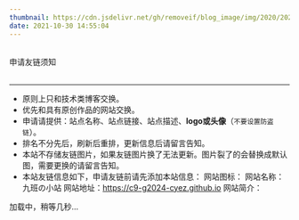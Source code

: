 ```yaml
---
thumbnail: https://cdn.jsdelivr.net/gh/removeif/blog_image/img/2020/20201030170457.png
date: 2021-10-30 14:55:04
---
```

<div class="friend-title-item"><br>申请友链须知<br><br><hr></div>

- 原则上只和技术类博客交换。
- 优先和具有原创作品的网站交换。
- 申请请提供：站点名称、站点链接、站点描述、**logo或头像**（`不要设置防盗链`）。
- 排名不分先后，刷新后重排，更新信息后请留言告知。
- 本站不存储友链图片，如果友链图片换了无法更新。图片裂了的会替换成默认图，需要更换的请留言告知。
- 本站友链信息如下，申请友链前请先添加本站信息：
    网站图标：
    网站名称：九班の小站
    网站地址：https://c9-g2024-cyez.github.io
    网站简介：


<script type="text/javascript" defer src="/js/friend.js"></script>
<div class="links-content">加载中，稍等几秒...</div>